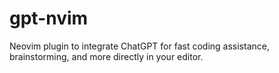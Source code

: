 # gpt-nvim

 Neovim plugin to integrate ChatGPT for fast coding assistance, brainstorming, and more directly in your editor.
